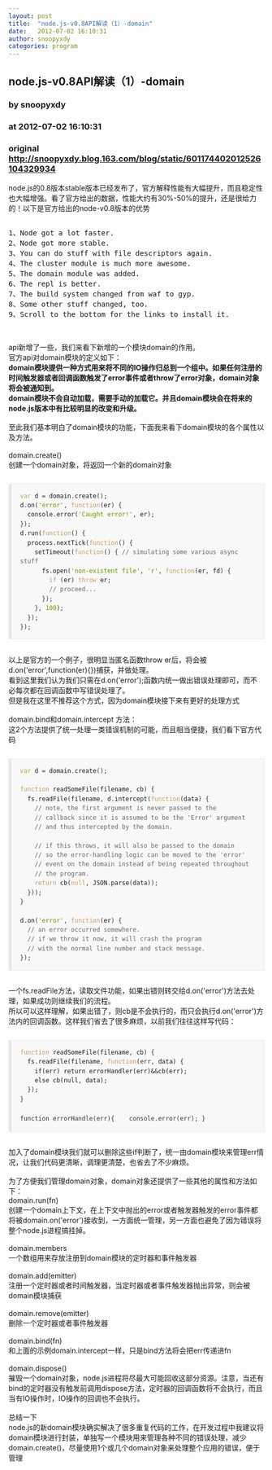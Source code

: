 ```yaml
---
layout: post
title:  "node.js-v0.8API解读（1）-domain"
date:   2012-07-02 16:10:31
author: snoopyxdy
categories: program
---
```


## node.js-v0.8API解读（1）-domain
### by snoopyxdy
### at 2012-07-02 16:10:31
### original <http://snoopyxdy.blog.163.com/blog/static/601174402012526104329934>

<div>node.js的0.8版本stable版本已经发布了，官方解释性能有大幅提升，而且稳定性也大幅增强。看了官方给出的数据，性能大约有30%-50%的提升，还是很给力的！以下是官方给出的node-v0.8版本的优势<div><pre><p>1、Node got a lot faster.<br>2、Node got more stable.<br>3、You can do stuff with file descriptors again.<br>4、The cluster module is much more awesome.<br>5、The domain module was added.<br>6、The repl is better.<br>7、The build system changed from waf to gyp.<br>8、Some other stuff changed, too.<br>9、Scroll to the bottom for the links to install it.</p></pre></div><div><br></div><div>api新增了一些，我们来看下新增的一个模块domain的作用。<div>官方api对domain模块的定义如下：</div><div><b>domain模块提供一种方式用来将不同的IO操作归总到一个组中。如果任何注册的时间触发器或者回调函数触发了error事件或者throw了error对象，domain对象将会被通知到。</b></div><div><b>domain模块不会自动加载，需要手动的加载它。并且domain模块会在将来的node.js版本中有比较明显的改变和升级。</b></div><div><br></div><div>至此我们基本明白了domain模块的功能，下面我来看下domain模块的各个属性以及方法。</div><div><br></div><div>domain.create()</div><div>创建一个domain对象，将返回一个新的domain对象<br><div><pre><p></p><pre style="line-height:1.5438em;font-family:Monaco,Consolas,&#39;Lucida Console&#39;,monospace;margin-bottom:1.1em;padding-top:1em;padding-right:1.6em;padding-bottom:1em;padding-left:1.2em;vertical-align:top;background-image:initial;background-color:rgb(248,248,248);border-top-style:solid;border-right-style:solid;border-bottom-style:solid;border-left-style:solid;border-top-color:rgb(232,232,232);border-right-color:rgb(232,232,232);border-bottom-color:rgb(232,232,232);border-left-color:rgb(232,232,232);border-top-width:1px;border-right-width:1px;border-bottom-width:1px;border-left-width:6px;overflow-x:auto;text-align:-webkit-auto"><code style="line-height:1.5438em;font-family:Monaco,Consolas,&#39;Lucida Console&#39;,monospace;margin-top:0px;margin-right:0px;margin-bottom:0px;margin-left:0px;padding-top:0px;padding-right:0px;padding-bottom:0px;padding-left:0px"><span style="color:rgb(204,153,102)">var</span> d <span style="color:rgb(51,51,51)">=</span> domain<span style="color:rgb(51,51,51)">.</span><span>create</span><span style="color:rgb(51,51,51)">();</span><br>d<span style="color:rgb(51,51,51)">.</span><span>on</span><span style="color:rgb(51,51,51)">(</span><span style="color:rgb(102,153,0)">'error'</span><span style="color:rgb(51,51,51)">,</span> <span style="color:rgb(204,153,102)">function</span><span style="color:rgb(51,51,51)">(</span>er<span style="color:rgb(51,51,51)">)</span> <span style="color:rgb(51,51,51)">{</span><br>  console<span style="color:rgb(51,51,51)">.</span><span>error</span><span style="color:rgb(51,51,51)">(</span><span style="color:rgb(102,153,0)">'Caught error!'</span><span style="color:rgb(51,51,51)">,</span> er<span style="color:rgb(51,51,51)">);</span><br><span style="color:rgb(51,51,51)">}</span><span style="color:rgb(51,51,51)">);</span><br>d<span style="color:rgb(51,51,51)">.</span><span>run</span><span style="color:rgb(51,51,51)">(</span><span style="color:rgb(204,153,102)">function</span><span style="color:rgb(51,51,51)">()</span> <span style="color:rgb(51,51,51)">{</span><br>  process<span style="color:rgb(51,51,51)">.</span><span>nextTick</span><span style="color:rgb(51,51,51)">(</span><span style="color:rgb(204,153,102)">function</span><span style="color:rgb(51,51,51)">()</span> <span style="color:rgb(51,51,51)">{</span><br>    <span>setTimeout</span><span style="color:rgb(51,51,51)">(</span><span style="color:rgb(204,153,102)">function</span><span style="color:rgb(51,51,51)">()</span> <span style="color:rgb(51,51,51)">{</span> <span style="color:rgb(102,102,102)">// simulating some various async stuff</span><br>      fs<span style="color:rgb(51,51,51)">.</span><span>open</span><span style="color:rgb(51,51,51)">(</span><span style="color:rgb(102,153,0)">'non-existent file'</span><span style="color:rgb(51,51,51)">,</span> <span style="color:rgb(102,153,0)">'r'</span><span style="color:rgb(51,51,51)">,</span> <span style="color:rgb(204,153,102)">function</span><span style="color:rgb(51,51,51)">(</span>er<span style="color:rgb(51,51,51)">,</span> fd<span style="color:rgb(51,51,51)">)</span> <span style="color:rgb(51,51,51)">{</span><br>        <span style="color:rgb(204,153,102)">if</span> <span style="color:rgb(51,51,51)">(</span>er<span style="color:rgb(51,51,51)">)</span> <span style="color:rgb(204,153,102)">throw</span> er<span style="color:rgb(51,51,51)">;</span><br>        <span style="color:rgb(102,102,102)">// proceed...</span><br>      <span style="color:rgb(51,51,51)">}</span><span style="color:rgb(51,51,51)">);</span><br>    <span style="color:rgb(51,51,51)">}</span><span style="color:rgb(51,51,51)">,</span> <span style="color:rgb(102,153,0)">100</span><span style="color:rgb(51,51,51)">);</span><br>  <span style="color:rgb(51,51,51)">}</span><span style="color:rgb(51,51,51)">);</span><br><span style="color:rgb(51,51,51)">}</span><span style="color:rgb(51,51,51)">);</span></code></pre><p></p></pre>以上是官方的一个例子，很明显当匿名函数throw er后，将会被d.on('error',function(er){})捕获，并做处理。</div></div><div>看到这里我们认为我们只需在d.on('error');函数内统一做出错误处理即可，而不必每次都在回调函数中写错误处理了。</div><div>但是我在这里不推荐这个方式，因为domain模块接下来有更好的处理方式</div><div><br></div><div>domain.bind和domain.intercept 方法：</div><div>这2个方法提供了统一处理一类错误机制的可能，而且相当便捷，我们看下官方代码</div><div><pre><p></p><pre style="line-height:1.5438em;font-family:Monaco,Consolas,&#39;Lucida Console&#39;,monospace;margin-bottom:1.1em;padding-top:1em;padding-right:1.6em;padding-bottom:1em;padding-left:1.2em;vertical-align:top;background-image:initial;background-color:rgb(248,248,248);border-top-style:solid;border-right-style:solid;border-bottom-style:solid;border-left-style:solid;border-top-color:rgb(232,232,232);border-right-color:rgb(232,232,232);border-bottom-color:rgb(232,232,232);border-left-color:rgb(232,232,232);border-top-width:1px;border-right-width:1px;border-bottom-width:1px;border-left-width:6px;overflow-x:auto;text-align:-webkit-auto"><code style="line-height:1.5438em;font-family:Monaco,Consolas,&#39;Lucida Console&#39;,monospace;margin-top:0px;margin-right:0px;margin-bottom:0px;margin-left:0px;padding-top:0px;padding-right:0px;padding-bottom:0px;padding-left:0px"><span style="color:rgb(204,153,102)">var</span> d <span style="color:rgb(51,51,51)">=</span> domain<span style="color:rgb(51,51,51)">.</span><span>create</span><span style="color:rgb(51,51,51)">();</span><br><br><span style="color:rgb(204,153,102)">function</span> <span>readSomeFile</span><span style="color:rgb(51,51,51)">(</span>filename<span style="color:rgb(51,51,51)">,</span> cb<span style="color:rgb(51,51,51)">)</span> <span style="color:rgb(51,51,51)">{</span><br>  fs<span style="color:rgb(51,51,51)">.</span><span>readFile</span><span style="color:rgb(51,51,51)">(</span>filename<span style="color:rgb(51,51,51)">,</span> d<span style="color:rgb(51,51,51)">.</span><span>intercept</span><span style="color:rgb(51,51,51)">(</span><span style="color:rgb(204,153,102)">function</span><span style="color:rgb(51,51,51)">(</span>data<span style="color:rgb(51,51,51)">)</span> <span style="color:rgb(51,51,51)">{</span><br>    <span style="color:rgb(102,102,102)">// note, the first argument is never passed to the</span><br>    <span style="color:rgb(102,102,102)">// callback since it is assumed to be the 'Error' argument</span><br>    <span style="color:rgb(102,102,102)">// and thus intercepted by the domain.</span><br><br>    <span style="color:rgb(102,102,102)">// if this throws, it will also be passed to the domain</span><br>    <span style="color:rgb(102,102,102)">// so the error-handling logic can be moved to the 'error'</span><br>    <span style="color:rgb(102,102,102)">// event on the domain instead of being repeated throughout</span><br>    <span style="color:rgb(102,102,102)">// the program.</span><br>    <span style="color:rgb(204,153,102)">return</span> <span>cb</span><span style="color:rgb(51,51,51)">(</span><span style="color:rgb(204,153,102)">null</span><span style="color:rgb(51,51,51)">,</span> JSON<span style="color:rgb(51,51,51)">.</span><span>parse</span><span style="color:rgb(51,51,51)">(</span>data<span style="color:rgb(51,51,51)">));</span><br>  <span style="color:rgb(51,51,51)">}</span><span style="color:rgb(51,51,51)">));</span><br><span style="color:rgb(51,51,51)">}</span><br><br>d<span style="color:rgb(51,51,51)">.</span><span>on</span><span style="color:rgb(51,51,51)">(</span><span style="color:rgb(102,153,0)">'error'</span><span style="color:rgb(51,51,51)">,</span> <span style="color:rgb(204,153,102)">function</span><span style="color:rgb(51,51,51)">(</span>er<span style="color:rgb(51,51,51)">)</span> <span style="color:rgb(51,51,51)">{</span><br>  <span style="color:rgb(102,102,102)">// an error occurred somewhere.</span><br>  <span style="color:rgb(102,102,102)">// if we throw it now, it will crash the program</span><br>  <span style="color:rgb(102,102,102)">// with the normal line number and stack message.</span><br><span style="color:rgb(51,51,51)">}</span><span style="color:rgb(51,51,51)">);</span></code></pre><p></p></pre>一个fs.readFile方法，读取文件功能，如果出错则转交给d.on('error')方法去处理，如果成功则继续我们的流程。</div><div>所以可以这样理解，如果出错了，则cb是不会执行的，而只会执行d.on('error')方法内的回调函数。这样我们省去了很多麻烦，以前我们往往这样写代码：</div><div><pre><p></p><pre style="font-family:Monaco,Consolas,&#39;Lucida Console&#39;,monospace;margin-bottom:1.1em;padding-top:1em;padding-right:1.6em;padding-bottom:1em;padding-left:1.2em;vertical-align:top;background-image:initial;background-color:rgb(248,248,248);border-top-style:solid;border-right-style:solid;border-bottom-style:solid;border-left-style:solid;border-top-color:rgb(232,232,232);border-right-color:rgb(232,232,232);border-bottom-color:rgb(232,232,232);border-left-color:rgb(232,232,232);border-top-width:1px;border-right-width:1px;border-bottom-width:1px;border-left-width:6px;overflow-x:auto;text-align:-webkit-auto"><code style="font-family:Monaco,Consolas,&#39;Lucida Console&#39;,monospace;margin-top:0px;margin-right:0px;margin-bottom:0px;margin-left:0px;padding-top:0px;padding-right:0px;padding-bottom:0px;padding-left:0px"><span style="line-height:1.5438em;color:rgb(204,153,102)">function</span><span style="line-height:1.5438em"> </span><span style="line-height:1.5438em">readSomeFile</span><span style="line-height:1.5438em;color:rgb(51,51,51)">(</span><span style="line-height:1.5438em">filename</span><span style="line-height:1.5438em;color:rgb(51,51,51)">,</span><span style="line-height:1.5438em"> cb</span><span style="line-height:1.5438em;color:rgb(51,51,51)">)</span><span style="line-height:1.5438em"> </span><span style="line-height:1.5438em;color:rgb(51,51,51)">{</span><span style="line-height:1.5438em"><br>  fs</span><span style="line-height:1.5438em;color:rgb(51,51,51)">.</span><span style="line-height:1.5438em">readFile</span><span style="line-height:1.5438em;color:rgb(51,51,51)">(</span><span style="line-height:1.5438em">filename</span><span style="line-height:1.5438em;color:rgb(51,51,51)">,</span><span style="line-height:1.5438em"> </span><span style="line-height:1.5438em;color:rgb(204,153,102)">function</span><span style="line-height:1.5438em;color:rgb(51,51,51)">(err, </span><span style="line-height:1.5438em">data</span><span style="line-height:1.5438em;color:rgb(51,51,51)">)</span><span style="line-height:1.5438em"> </span><span style="line-height:1.5438em;color:rgb(51,51,51)">{</span><span style="line-height:1.5438em"><br>    if(err) return errorHandler(err)&amp;&amp;cb(err);</span><span style="line-height:1.5438em"><br>    else cb(null, data);</span><span style="line-height:1.5438em"><br>  </span><span style="line-height:1.5438em;color:rgb(51,51,51)">}</span><span style="line-height:1.5438em;color:rgb(51,51,51)">);</span><span style="line-height:1.5438em"><br></span><span style="line-height:1.5438em;color:rgb(51,51,51)">}</span><span style="line-height:1.5438em"><br><br></span><font color="#333333"><span style="line-height:21px">function errorHandle(err){    console.error(err); }</span></font></code></pre><p></p></pre>加入了domain模块我们就可以删除这些if判断了，统一由domain模块来管理err情况，让我们代码更清晰，调理更清楚，也省去了不少麻烦。</div><div><br></div><div>为了方便我们管理domain对象，domain对象还提供了一些其他的属性和方法如下：</div><div>domain.run(fn)</div><div>创建一个domain上下文，在上下文中抛出的error或者触发器触发的error事件都将被domain.on('error')接收到，一方面统一管理，另一方面也避免了因为错误将整个node.js进程搞挂掉。</div><div><br></div><div>domain.members</div><div>一个数组用来存放注册到domain模块的定时器和事件触发器</div><div><br></div><div>domain.add(emitter)</div><div>注册一个定时器或者时间触发器，当定时器或者事件触发器抛出异常，则会被domain模块捕获</div><div><br></div><div>domain.remove(emitter)</div><div>删除一个定时器或者事件触发器</div><div><br></div><div>domain.bind(fn)</div><div>和上面的示例domain.intercept一样，只是bind方法将会把err传递进fn</div><div><br></div><div>domain.dispose()</div><div>摧毁一个domain对象，node.js进程将尽最大可能回收这部分资源。注意，当还有bind的定时器没有触发前调用dispose方法，定时器的回调函数将不会执行，而且当有IO操作时，IO操作的回调也不会执行。</div><div><br></div><div>总结一下</div><div>node.js的新domain模块确实解决了很多重复代码的工作，在开发过程中我建议将domain模块进行封装，单独写一个模块用来管理各种不同的错误处理，减少domain.create()，尽量使用1个或几个domain对象来处理整个应用的错误，便于管理</div><br></div></div>